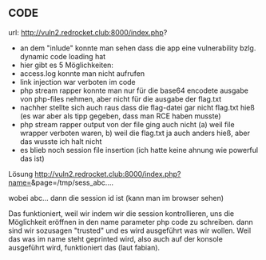 ## CODE 

url: http://vuln2.redrocket.club:8000/index.php?

* an dem "inlude" konnte man sehen dass die app eine vulnerability bzlg. dynamic code loading hat
* hier gibt es 5 Möglichkeiten: 
* access.log konnte man nicht aufrufen
* link injection war verboten im code
* php stream rapper konnte man nur für die base64 encodete ausgabe von php-files nehmen, aber nicht für die ausgabe der flag.txt
* nachher stellte sich auch raus dass die flag-datei gar nicht flag.txt hieß (es war aber als tipp gegeben, dass man RCE haben musste)
* php stream rapper output von der file ging auch nicht (a) weil file wrapper verboten waren, b) weil die flag.txt ja auch anders hieß, aber das wusste ich halt nicht
* es blieb noch session file insertion (ich hatte keine ahnung wie powerful das ist)

Lösung
http://vuln2.redrocket.club:8000/index.php?name=<?php $_OUTPUT = shell_exec('cd ..; cd ..; cd ..; cd opt; cat flag_65223092309ijwjdas.txt'); echo $_OUTPUT; ?>&page=/tmp/sess_abc....

wobei abc... dann die session id ist (kann man im browser sehen)

Das funktioniert, weil wir indem wir die session kontrollieren, uns die Möglichkeit eröffnen in den name parameter php code zu schreiben. dann sind wir sozusagen "trusted" und es wird ausgeführt was wir wollen. Weil das was im name steht geprinted wird, also auch auf der konsole ausgeführt wird, funktioniert das (laut fabian). 

